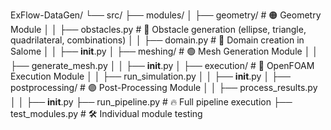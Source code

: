 ExFlow-DataGen/
└── src/
    ├── modules/
    │   ├── geometry/               # 🟠 Geometry Module
    │   │   ├── obstacles.py        # 🔹 Obstacle generation (ellipse, triangle, quadrilateral, combinations)
    │   │   ├── domain.py           # 🔹 Domain creation in Salome
    │   │   ├── __init__.py
    │   ├── meshing/                # 🟢 Mesh Generation Module
    │   │   ├── generate_mesh.py
    │   │   ├── __init__.py
    │   ├── execution/              # 🔵 OpenFOAM Execution Module
    │   │   ├── run_simulation.py
    │   │   ├── __init__.py
    │   ├── postprocessing/         # 🟣 Post-Processing Module
    │   │   ├── process_results.py
    │   │   ├── __init__.py
    ├── run_pipeline.py             # 🔥 Full pipeline execution
    ├── test_modules.py             # 🛠 Individual module testing
